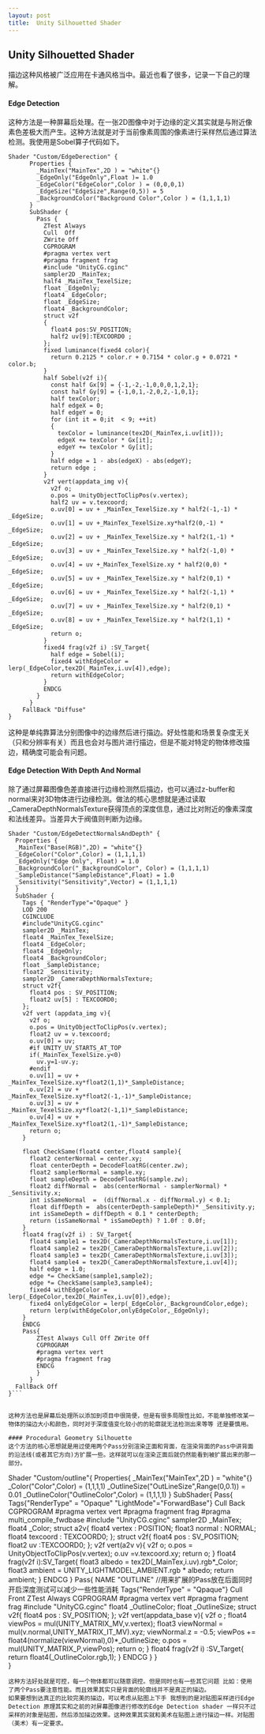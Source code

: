 ```yaml
---
layout: post
title:  Unity Silhouetted Shader
---
```

## Unity Silhouetted Shader
  描边这种风格被广泛应用在卡通风格当中。最近也看了很多，记录一下自己的理解。

#### Edge Detection
这种方法是一种屏幕后处理。在一张2D图像中对于边缘的定义其实就是与附近像素色差极大而产生。这种方法就是对于当前像素周围的像素进行采样然后通过算法检测。我使用是Sobel算子代码如下。

```
Shader "Custom/EdgeDerection" {
      Properties {
        _MainTex("MainTex",2D ) = "white"{}
        _EdgeOnly("EdgeOnly",Float )= 1.0
        _EdgeColor("EdgeColor",Color ) = (0,0,0,1)
        _EdgeSize("EdgeSize",Range(0,5)) = 5
        _BackgroundColor("Background Color",Color ) = (1,1,1,1)
      }
      SubShader {
        Pass {
          ZTest Always
          Cull  Off
          ZWrite Off
          CGPROGRAM
          #pragma vertex vert
          #pragma fragment frag
          #include "UnityCG.cginc"
          sampler2D _MainTex;
          half4 _MainTex_TexelSize;
          float _EdgeOnly;
          float4 _EdgeColor;
          float _EdgeSize;
          float4 _BackgroundColor;
          struct v2f
          {
            float4 pos:SV_POSITION;
            half2 uv[9]:TEXCOORD0 ;
          };
          fixed luminance(fixed4 color){
            return 0.2125 * color.r + 0.7154 * color.g + 0.0721 * color.b;
          }
          half Sobel(v2f i){
            const half Gx[9] = {-1,-2,-1,0,0,0,1,2,1};
            const half Gy[9] = {-1,0,1,-2,0,2,-1,0,1};
            half texColor;
            half edgeX = 0;
            half edgeY = 0;
            for (int it = 0;it  < 9; ++it)
            {
              texColor = luminance(tex2D(_MainTex,i.uv[it]));
              edgeX += texColor * Gx[it];
              edgeY += texColor * Gy[it];
            }
            half edge = 1 - abs(edgeX) - abs(edgeY);
            return edge ;
          }
          v2f vert(appdata_img v){
            v2f o;
            o.pos = UnityObjectToClipPos(v.vertex);
            half2 uv = v.texcoord;
            o.uv[0] = uv + _MainTex_TexelSize.xy * half2(-1,-1) * _EdgeSize;
            o.uv[1] = uv +_MainTex_TexelSize.xy*half2(0,-1) * _EdgeSize;
            o.uv[2] = uv + _MainTex_TexelSize.xy * half2(1,-1) * _EdgeSize;
            o.uv[3] = uv + _MainTex_TexelSize.xy * half2(-1,0) * _EdgeSize;
            o.uv[4] = uv +_MainTex_TexelSize.xy * half2(0,0) * _EdgeSize;
            o.uv[5] = uv + _MainTex_TexelSize.xy * half2(0,1) * _EdgeSize;
            o.uv[6] = uv + _MainTex_TexelSize.xy * half2(-1,1) * _EdgeSize;
            o.uv[7] = uv + _MainTex_TexelSize.xy * half2(0,1) * _EdgeSize;
            o.uv[8] = uv + _MainTex_TexelSize.xy * half2(1,1) * _EdgeSize;
            return o;
          }
          fixed4 frag(v2f i) :SV_Target{
            half edge = Sobel(i);
            fixed4 withEdgeColor = lerp(_EdgeColor,tex2D(_MainTex,i.uv[4]),edge);
            return withEdgeColor;
          }
          ENDCG
        }
      }
    FallBack "Diffuse"
}
```
这种是单纯靠算法分别图像中的边缘然后进行描边。好处性能和场景复杂度无关（只和分辨率有关）而且也会对与图片进行描边，但是不能对特定的物体修改描边，精确度可能会有问题。
#### Edge Detection With Depth And Normal
除了通过屏幕图像色差直接进行边缘检测然后描边，也可以通过z-buffer和normal来对3D物体进行边缘检测。做法的核心思想就是通过读取_CameraDepthNormalsTexture获得顶点的深度信息，通过比对附近的像素深度和法线差异。当差异大于阀值则判断为边缘。
```
Shader "Custom/EdgeDetectNormalsAndDepth" {
  Properties {
  _MainTex("Base(RGB)",2D) = "white"{}
  _EdgeColor("Color",Color) = (1,1,1,1)
  _EdgeOnly("Edge Only", Float) = 1.0
  _BackgroundColor("_BackgroundColor", Color) = (1,1,1,1)
  _SampleDistance("SampleDistance",Float) = 1.0
  _Sensitivity("Sensitivity",Vector) = (1,1,1,1)
  }
  SubShader {
    Tags { "RenderType"="Opaque" }
    LOD 200
    CGINCLUDE
    #include"UnityCG.cginc"
    sampler2D _MainTex;
    float4 _MainTex_TexelSize;
    float4 _EdgeColor;
    float4 _EdgeOnly;
    float4 _BackgroundColor;
    float _SampleDistance;
    float2 _Sensitivity;
    sampler2D _CameraDepthNormalsTexture;
    struct v2f{
      float4 pos : SV_POSITION;
      float2 uv[5] : TEXCOORD0;
    };
    v2f vert (appdata_img v){
      v2f o;
      o.pos = UnityObjectToClipPos(v.vertex);
      float2 uv = v.texcoord;
      o.uv[0] = uv;
      #if UNITY_UV_STARTS_AT_TOP
      if(_MainTex_TexelSize.y<0)
        uv.y=1-uv.y;
      #endif
      o.uv[1] = uv + _MainTex_TexelSize.xy*float2(1,1)*_SampleDistance;
      o.uv[2] = uv + _MainTex_TexelSize.xy*float2(-1,-1)*_SampleDistance;
      o.uv[3] = uv + _MainTex_TexelSize.xy*float2(-1,1)*_SampleDistance;
      o.uv[4] = uv + _MainTex_TexelSize.xy*float2(1,-1)*_SampleDistance;
      return o;
    }

    float CheckSame(float4 center,float4 sample){
      float2 centerNormal = center.xy;
      float centerDepth = DecodeFloatRG(center.zw);
      float2 samplerNormal = sample.xy;
      float sampleDepth = DecodeFloatRG(sample.zw);
      float2 diffNormal =  abs(centerNormal - samplerNormal) * _Sensitivity.x;
      int isSameNormal  =  (diffNormal.x - diffNormal.y) < 0.1;
      float diffDepth =  abs(centerDepth-sampleDepth)* _Sensitivity.y;
      int isSameDepth = diffDepth < 0.1 * centerDepth;
      return (isSameNormal * isSameDepth) ? 1.0f : 0.0f;
    }
    float4 frag(v2f i) : SV_Target{
      float4 sample1 = tex2D(_CameraDepthNormalsTexture,i.uv[1]);
      float4 sample2 = tex2D(_CameraDepthNormalsTexture,i.uv[2]);
      float4 sample3 = tex2D(_CameraDepthNormalsTexture,i.uv[3]);
      float4 sample4 = tex2D(_CameraDepthNormalsTexture,i.uv[4]);
      half edge = 1.0;
      edge *= CheckSame(sample1,sample2);
      edge *= CheckSame(sample3,sample4);
      fixed4 withEdgeColor = lerp(_EdgeColor,tex2D(_MainTex,i.uv[0]),edge);
      fixed4 onlyEdgeColor = lerp(_EdgeColor,_BackgroundColor,edge);
      return lerp(withEdgeColor,onlyEdgeColor,_EdgeOnly);
    }
    ENDCG
    Pass{
        ZTest Always Cull Off ZWrite Off
        CGPROGRAM
        #pragma vertex vert
        #pragma fragment frag
        ENDCG
        }
      }
  FallBack Off
}```


这种方法也是屏幕后处理所以添加到项目中很简便，但是有很多局限性比如，不能单独修改某一物体的描边大小和颜色，同时对于深度值变化较小的的轮廓就无法检测出来等等 还是要慎用。

#### Procedural Geometry Silhouette
这个方法的核心思想就是用过使用两个Pass分别渲染正面和背面，在渲染背面的Pass中讲背面的沿法线(或者其它方向)方扩展一些。这样就可以在渲染正面后就仍然能看到被扩展出来的那一部分。

```
Shader "Custom/outline"{
  Properties{
  _MainTex("MainTex",2D ) = "white"{}
  _Color("Color",Color) = (1,1,1,1)
  _OutlineSize("OutLineSize",Range(0,0.1)) = 0.01
  _OutlineColor("OutlineColor",Color) = (1,1,1,1)
  }
  SubShader{
    Pass{
      Tags{"RenderType" = "Opaque" "LightMode"="ForwardBase"}
      Cull Back
      CGPROGRAM
      #pragma vertex vert
      #pragma fragment frag
      #pragma multi_compile_fwdbase
      #include "UnityCG.cginc"
      sampler2D _MainTex;
      float4 _Color;
      struct a2v{
        float4 vertex : POSITION;
        float3 normal : NORMAL;
        float4 texcoord : TEXCOORD0;
      };
      struct v2f{
        float4 pos : SV_POSITION;
        float2 uv :TEXCOORD0;
      };
      v2f vert(a2v v){
        v2f o;
        o.pos = UnityObjectToClipPos(v.vertex);
        o.uv =v.texcoord.xy;
        return o;
      }
      float4 frag(v2f i):SV_Target{
        float3 albedo = tex2D(_MainTex,i.uv).rgb*_Color;
        float3 ambient = UNITY_LIGHTMODEL_AMBIENT.rgb * albedo;
        return ambient;
      }
      ENDCG
    }
    Pass{
      NAME "OUTLINE" //用来扩展的Pass放在后面同时开启深度测试可以减少一些性能消耗
      Tags{"RenderType" = "Qpaque"}
      Cull Front
       ZTest Always
      CGPROGRAM
      #pragma vertex vert
      #pragma fragment frag
      #include "UnityCG.cginc"
      float4 _OutlineColor;
      float _OutlineSize;
      struct v2f{
        float4 pos : SV_POSITION;
      };
      v2f vert(appdata_base v){
        v2f o ;
        float4 viewPos = mul(UNITY_MATRIX_MV,v.vertex);
        float3 viewNormal = mul(v.normal,UNITY_MATRIX_IT_MV).xyz;
        viewNormal.z = -0.5;
        viewPos += float4(normalize(viewNormal),0)*_OutlineSize;
        o.pos = mul(UNITY_MATRIX_P,viewPos);
        return o;
      }
      float4 frag(v2f i) :SV_Target{
        return float4(_OutlineColor.rgb,1);
      }
      ENDCG
    }
  }  
}
```
这种方法好处就是可控，每一个物体都可以随意调控。但是同时也有一些其它问题 比如：使用了两个Pass要注意性能。而且效果其实只是背面的轮廓线并不是真正的描边。
如果要想到达真正的比较完美的描边，可以考虑从贴图上下手 我想到的是对贴图采样进行Edge Detection 原理其实和之前的对屏幕图像进行修改的Edge Detection shader 一样只不过采样的对象是贴图，然后添加描边效果。这种效果其实就和美术在贴图上进行描边一样。对贴图（美术）有一定要求。
